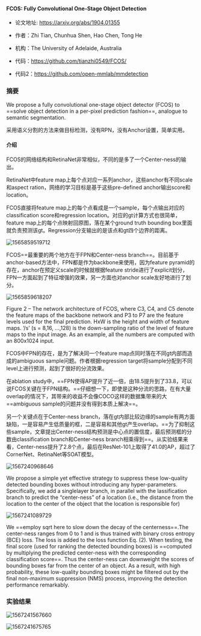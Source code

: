 #### FCOS: Fully Convolutional One-Stage Object Detection
- 论文地址: https://arxiv.org/abs/1904.01355

- 作者：Zhi Tian, Chunhua Shen, Hao Chen, Tong He

- 机构：The University of Adelaide, Australia

- 代码：https://github.com/tianzhi0549/FCOS/

- 代码2：https://github.com/open-mmlab/mmdetection

  

### 摘要

We propose a fully convolutional one-stage object detector (FCOS) to ==solve object detection in a per-pixel prediction fashion==, analogue to semantic segmentation.  

采用语义分割的方法来做目标检测，没有RPN，没有Anchor设置，简单实用。

#### 介绍

FCOS的网络结构和RetinaNet非常相似，不同的是多了一个Center-ness的输出。

RetinaNet中feature map上每个点对应一系列anchor，这些anchor有不同scale和aspect ration，网络的学习目标是基于这些pre-defined anchor输出score和location。

FCOS直接将feature map上的每个点看成是一个sample，每个点输出对应的classification score和regression location。对应的gt计算方式也很简单，feature map上的每个点映射回原图，落在某个ground truth bounding box里面就负责预测该gt。Regression分支输出的是该点和gt四个边界的距离。

![1565859519712](C:\Users\j00496872\Desktop\Notes\raw_images\1565859519712.png)

FCOS==最重要的两个地方在于FPN和Center-ness branch==。目前基于anchor-based方法中，FPN都是作为backbone来使用，因为feature pyramid的存在，anchor在预定义scale的时候就根据feature stride进行了explicit划分，FPN一方面起到了特征增强的效果，另一方面也对anchor scale友好地进行了划分。

![1565859618207](C:\Users\j00496872\Desktop\Notes\raw_images\1565859618207.png)

Figure 2 – The network architecture of FCOS, where C3, C4, and C5 denote the feature maps of the backbone network and P3 to P7 are the feature levels used for the final prediction. HxW is the height and width of feature maps. ‘/s’ (s = 8,16, ...,128) is the down-sampling ratio of the level of feature maps to the input image. As an example, all the numbers are computed with an 800x1024 input.

FCOS中FPN的存在，是为了解决同一个feature map点同时落在不同gt内部而造成的ambiguous sample问题。作者根据regression target将sample分配到不同level上进行预测，起到了很好的分流效果。

在ablation study中，==FPN使得AP提升了近一倍，由18.5提升到了33.8，可以说FCOS关键在于FPN结构。==仔细想一下，即使是这种分流的思路，在有大量overlap的情况下，其带来的收益不会像COCO这样的数据集带来的大==ambiguous sample的问题并没有得到本质上解决==。

另一个关键点在于Center-ness branch，落在gt内部比较边缘的sample有两方面缺陷，一是容易产生低质量的框，二是容易和其他gt产生overlap。==为了抑制这些sample，文章提出Center-ness结构预测是中心点的置信度，最后预测框的分数由classification branch和Center-ness branch相乘得到==。从实验结果来看，Center-ness提升了2.8个点，最后在ResNet-101上取得了41.0的AP，超过了CornerNet、RetinaNet等SOAT模型。

![1567240968646](C:\Users\j00496872\Desktop\Notes\raw_images\1567240968646.png)

We propose a simple yet effective strategy to suppress these low-quality detected bounding boxes without introducing any hyper-parameters. Specifically, we add a singlelayer branch, in parallel with the lassification branch to predict the “center-ness” of a location (i.e., the distance from the location to the center of the object that the location is responsible for)

![1567241089729](C:\Users\j00496872\Desktop\Notes\raw_images\1567241089729.png)

We ==employ sqrt here to slow down the decay of the centerness==.The center-ness ranges from 0 to 1 and is thus trained with binary cross entropy (BCE) loss. The loss is added to the loss function Eq. (2). When testing, the final score (used for ranking the detected bounding boxes) is ==computed by multiplying the predicted center-ness with the corresponding classification score==. Thus the center-ness can downweight
the scores of bounding boxes far from the center of an object. As a result, with high probability, these low-quality bounding boxes might be filtered out by the final non-maximum suppression (NMS) process, improving the detection performance remarkably.



### 实验结果

![1567241567660](C:\Users\j00496872\Desktop\Notes\raw_images\1567241567660.png)

![1567241675765](C:\Users\j00496872\Desktop\Notes\raw_images\1567241675765.png)

